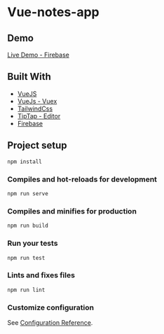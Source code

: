 # Vue-notes-app

## Demo
[Live Demo - Firebase](https://vuenote-1ef43.web.app/#/)

## Built With
 - [VueJS](https://vuejs.org/)
 - [VueJs - Vuex](https://vuex.vuejs.org)
 - [TailwindCss](https://tailwindcss.com)
 - [TipTap - Editor](https://tiptap.dev)
 - [Firebase](https://firebase.google.com)

## Project setup
```
npm install
```

### Compiles and hot-reloads for development
```
npm run serve
```

### Compiles and minifies for production
```
npm run build
```

### Run your tests
```
npm run test
```

### Lints and fixes files
```
npm run lint
```

### Customize configuration
See [Configuration Reference](https://cli.vuejs.org/config/).
